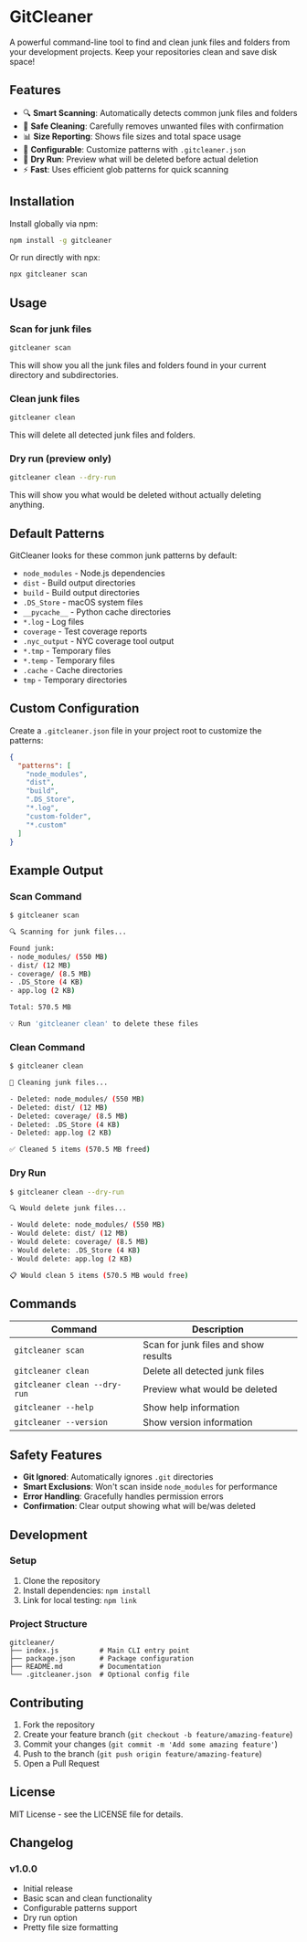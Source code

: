 # GitCleaner

A powerful command-line tool to find and clean junk files and folders from your development projects. Keep your repositories clean and save disk space!

## Features

- 🔍 **Smart Scanning**: Automatically detects common junk files and folders
- 🧹 **Safe Cleaning**: Carefully removes unwanted files with confirmation
- 📊 **Size Reporting**: Shows file sizes and total space usage
- 🔧 **Configurable**: Customize patterns with `.gitcleaner.json`
- 🚀 **Dry Run**: Preview what will be deleted before actual deletion
- ⚡ **Fast**: Uses efficient glob patterns for quick scanning

## Installation

Install globally via npm:

```bash
npm install -g gitcleaner
```

Or run directly with npx:

```bash
npx gitcleaner scan
```

## Usage

### Scan for junk files

```bash
gitcleaner scan
```

This will show you all the junk files and folders found in your current directory and subdirectories.

### Clean junk files

```bash
gitcleaner clean
```

This will delete all detected junk files and folders.

### Dry run (preview only)

```bash
gitcleaner clean --dry-run
```

This will show you what would be deleted without actually deleting anything.

## Default Patterns

GitCleaner looks for these common junk patterns by default:

- `node_modules` - Node.js dependencies
- `dist` - Build output directories
- `build` - Build output directories
- `.DS_Store` - macOS system files
- `__pycache__` - Python cache directories
- `*.log` - Log files
- `coverage` - Test coverage reports
- `.nyc_output` - NYC coverage tool output
- `*.tmp` - Temporary files
- `*.temp` - Temporary files
- `.cache` - Cache directories
- `tmp` - Temporary directories

## Custom Configuration

Create a `.gitcleaner.json` file in your project root to customize the patterns:

```json
{
  "patterns": [
    "node_modules",
    "dist",
    "build",
    ".DS_Store",
    "*.log",
    "custom-folder",
    "*.custom"
  ]
}
```

## Example Output

### Scan Command

```bash
$ gitcleaner scan

🔍 Scanning for junk files...

Found junk:
- node_modules/ (550 MB)
- dist/ (12 MB)
- coverage/ (8.5 MB)
- .DS_Store (4 KB)
- app.log (2 KB)

Total: 570.5 MB

💡 Run 'gitcleaner clean' to delete these files
```

### Clean Command

```bash
$ gitcleaner clean

🧹 Cleaning junk files...

- Deleted: node_modules/ (550 MB)
- Deleted: dist/ (12 MB)
- Deleted: coverage/ (8.5 MB)
- Deleted: .DS_Store (4 KB)
- Deleted: app.log (2 KB)

✅ Cleaned 5 items (570.5 MB freed)
```

### Dry Run

```bash
$ gitcleaner clean --dry-run

🔍 Would delete junk files...

- Would delete: node_modules/ (550 MB)
- Would delete: dist/ (12 MB)
- Would delete: coverage/ (8.5 MB)
- Would delete: .DS_Store (4 KB)
- Would delete: app.log (2 KB)

📋 Would clean 5 items (570.5 MB would free)
```

## Commands

| Command | Description |
|---------|-------------|
| `gitcleaner scan` | Scan for junk files and show results |
| `gitcleaner clean` | Delete all detected junk files |
| `gitcleaner clean --dry-run` | Preview what would be deleted |
| `gitcleaner --help` | Show help information |
| `gitcleaner --version` | Show version information |

## Safety Features

- **Git Ignored**: Automatically ignores `.git` directories
- **Smart Exclusions**: Won't scan inside `node_modules` for performance
- **Error Handling**: Gracefully handles permission errors
- **Confirmation**: Clear output showing what will be/was deleted

## Development

### Setup

1. Clone the repository
2. Install dependencies: `npm install`
3. Link for local testing: `npm link`

### Project Structure

```
gitcleaner/
├── index.js          # Main CLI entry point
├── package.json      # Package configuration
├── README.md         # Documentation
└── .gitcleaner.json  # Optional config file
```

## Contributing

1. Fork the repository
2. Create your feature branch (`git checkout -b feature/amazing-feature`)
3. Commit your changes (`git commit -m 'Add some amazing feature'`)
4. Push to the branch (`git push origin feature/amazing-feature`)
5. Open a Pull Request

## License

MIT License - see the LICENSE file for details.

## Changelog

### v1.0.0
- Initial release
- Basic scan and clean functionality
- Configurable patterns support
- Dry run option
- Pretty file size formatting